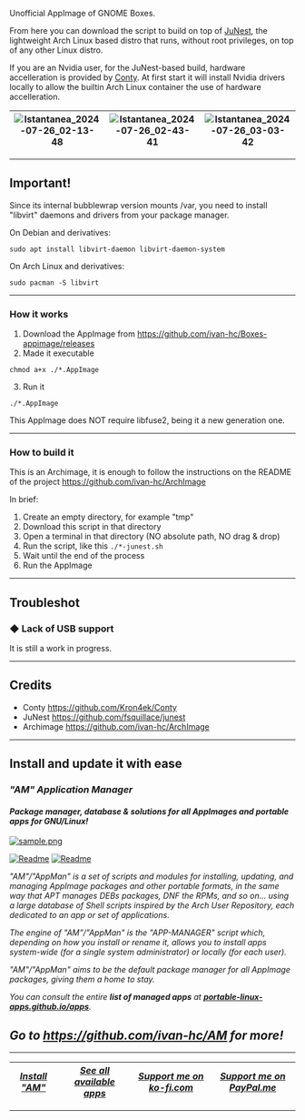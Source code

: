 Unofficial AppImage of GNOME Boxes.

From here you can download the script to build on top of [JuNest](https://github.com/fsquillace/junest), the lightweight Arch Linux based distro that runs, without root privileges, on top of any other Linux distro.

If you are an Nvidia user, for the JuNest-based build, hardware accelleration is provided by [Conty](https://github.com/Kron4ek/Conty). At first start it will install Nvidia drivers locally to allow the builtin Arch Linux container the use of hardware accelleration.

| ![Istantanea_2024-07-26_02-13-48](https://github.com/user-attachments/assets/55634de4-b572-4df4-bc1f-804f5f5f7e80) | ![Istantanea_2024-07-26_02-43-41](https://github.com/user-attachments/assets/d848e5bb-697b-45ea-8ae2-bb00118a828a) | ![Istantanea_2024-07-26_03-03-42](https://github.com/user-attachments/assets/0890c0e6-f23c-4abc-acc8-42a5db0b138b) |
| - | - | - |

---------------------------------

## Important!
Since its internal bubblewrap version mounts /var, you need to install "libvirt" daemons and drivers from your package manager.

On Debian and derivatives:
```
sudo apt install libvirt-daemon libvirt-daemon-system
```
On Arch Linux and derivatives:
```
sudo pacman -S libvirt
```

---------------------------------

### How it works

1. Download the AppImage from https://github.com/ivan-hc/Boxes-appimage/releases
2. Made it executable
```
chmod a+x ./*.AppImage
```
3. Run it
```
./*.AppImage
```
This AppImage does NOT require libfuse2, being it a new generation one.

---------------------------------

### How to build it

This is an Archimage, it is enough to follow the instructions on the README of the project https://github.com/ivan-hc/ArchImage

In brief:
1. Create an empty directory, for example "tmp"
2. Download this script in that directory
3. Open a terminal in that directory (NO absolute path, NO drag & drop)
4. Run the script, like this `./*-junest.sh`
5. Wait until the end of the process
6. Run the AppImage

---------------------------------

## Troubleshot

### ◆ Lack of USB support
It is still a work in progress.

---------------------------------

## Credits

- Conty https://github.com/Kron4ek/Conty
- JuNest https://github.com/fsquillace/junest
- Archimage https://github.com/ivan-hc/ArchImage

------------------------------------------------------------------------

## Install and update it with ease

### *"*AM*" Application Manager* 
#### *Package manager, database & solutions for all AppImages and portable apps for GNU/Linux!*

[![sample.png](https://raw.githubusercontent.com/ivan-hc/AM/main/sample/sample.png)](https://github.com/ivan-hc/AM)

[![Readme](https://img.shields.io/github/stars/ivan-hc/AM?label=%E2%AD%90&style=for-the-badge)](https://github.com/ivan-hc/AM/stargazers) [![Readme](https://img.shields.io/github/license/ivan-hc/AM?label=&style=for-the-badge)](https://github.com/ivan-hc/AM/blob/main/LICENSE)

*"AM"/"AppMan" is a set of scripts and modules for installing, updating, and managing AppImage packages and other portable formats, in the same way that APT manages DEBs packages, DNF the RPMs, and so on... using a large database of Shell scripts inspired by the Arch User Repository, each dedicated to an app or set of applications.*

*The engine of "AM"/"AppMan" is the "APP-MANAGER" script which, depending on how you install or rename it, allows you to install apps system-wide (for a single system administrator) or locally (for each user).*

*"AM"/"AppMan" aims to be the default package manager for all AppImage packages, giving them a home to stay.*

*You can consult the entire **list of managed apps** at [**portable-linux-apps.github.io/apps**](https://portable-linux-apps.github.io/apps).*

## *Go to *https://github.com/ivan-hc/AM* for more!*

------------------------------------------------------------------------

| [***Install "AM"***](https://github.com/ivan-hc/AM) | [***See all available apps***](https://portable-linux-apps.github.io) | [***Support me on ko-fi.com***](https://ko-fi.com/IvanAlexHC) | [***Support me on PayPal.me***](https://paypal.me/IvanAlexHC) |
| - | - | - | - |

------------------------------------------------------------------------

